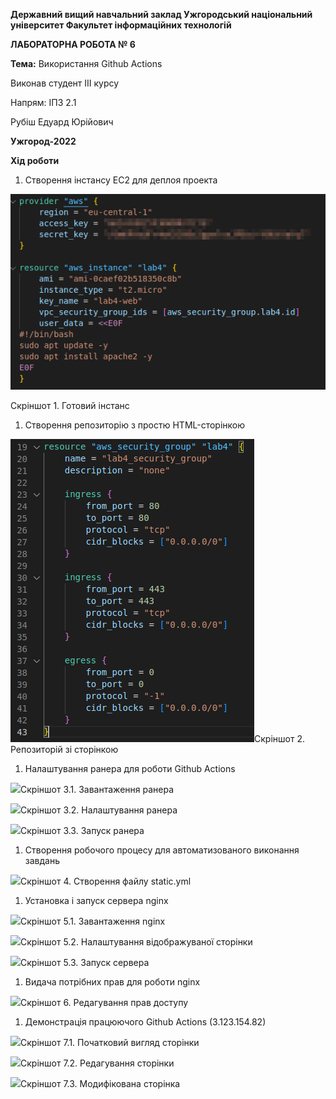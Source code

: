 ﻿**Державний вищий навчальний заклад
Ужгородський національний університет
Факультет інформаційних технологій**

**ЛАБОРАТОРНА РОБОТА № 6**

**Тема:** Використання Github Actions

Виконав студент III курсу

Напрям: ІПЗ 2.1

Рубіш Едуард Юрійович

**Ужгород-2022**

**Хід роботи**

1. Створення інстансу EC2 для деплоя проекта

![](image1.png)

Скріншот 1. Готовий інстанс

1. Створення репозиторію з простю HTML-сторінкою

![](image2.png)Скріншот 2. Репозиторій зі сторінкою

1. Налаштування ранера для роботи Github Actions

![](image3.png)Скріншот 3.1. Завантаження ранера

![](image4.png)Скріншот 3.2. Налаштування ранера

![](image5.png)Скріншот 3.3. Запуск ранера

1. Створення робочого процесу для автоматизованого виконання завдань

![](image6.png)Скріншот 4. Створення файлу static.yml

1. Установка і запуск сервера nginx

![](image7.png)Скріншот 5.1. Завантаження nginx

![](image8.png)Скріншот 5.2. Налаштування відображуваної сторінки

![](image9.png)Скріншот 5.3. Запуск сервера

1. Видача потрібних прав для роботи nginx

![](image10.png)Скріншот 6. Редагування прав доступу

1. Демонстрація працюючого Github Actions (3.123.154.82)

![](image11.png)Скріншот 7.1. Початковий вигляд сторінки

![](image12.png)Скріншот 7.2. Редагування сторінки

![](image13.png)Скріншот 7.3. Модифікована сторінка
